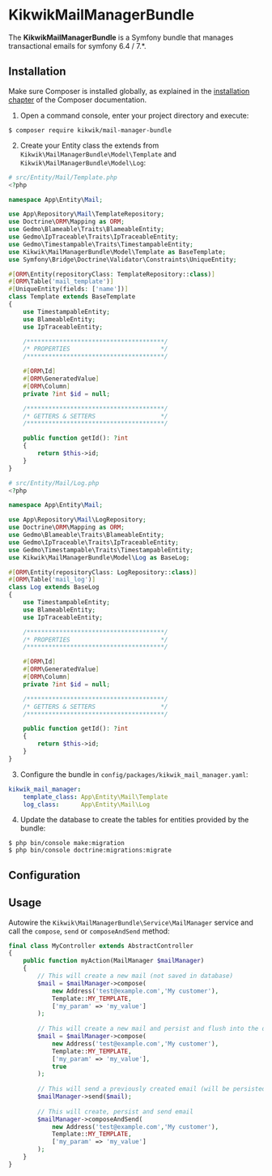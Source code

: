 KikwikMailManagerBundle
=======================

The **KikwikMailManagerBundle** is a Symfony bundle that manages transactional emails for symfony 6.4 / 7.*.


Installation
------------

Make sure Composer is installed globally, as explained in the
[installation chapter](https://getcomposer.org/doc/00-intro.md)
of the Composer documentation.

1. Open a command console, enter your project directory and execute:

```console
$ composer require kikwik/mail-manager-bundle
```

2. Create your Entity class the extends from `Kikwik\MailManagerBundle\Model\Template` and `Kikwik\MailManagerBundle\Model\Log`:

```php
# src/Entity/Mail/Template.php
<?php

namespace App\Entity\Mail;

use App\Repository\Mail\TemplateRepository;
use Doctrine\ORM\Mapping as ORM;
use Gedmo\Blameable\Traits\BlameableEntity;
use Gedmo\IpTraceable\Traits\IpTraceableEntity;
use Gedmo\Timestampable\Traits\TimestampableEntity;
use Kikwik\MailManagerBundle\Model\Template as BaseTemplate;
use Symfony\Bridge\Doctrine\Validator\Constraints\UniqueEntity;

#[ORM\Entity(repositoryClass: TemplateRepository::class)]
#[ORM\Table('mail_template')]
#[UniqueEntity(fields: ['name'])]
class Template extends BaseTemplate
{
    use TimestampableEntity;
    use BlameableEntity;
    use IpTraceableEntity;

    /**************************************/
    /* PROPERTIES                         */
    /**************************************/

    #[ORM\Id]
    #[ORM\GeneratedValue]
    #[ORM\Column]
    private ?int $id = null;

    /**************************************/
    /* GETTERS & SETTERS                  */
    /**************************************/

    public function getId(): ?int
    {
        return $this->id;
    }
}
```

```php
# src/Entity/Mail/Log.php
<?php

namespace App\Entity\Mail;

use App\Repository\Mail\LogRepository;
use Doctrine\ORM\Mapping as ORM;
use Gedmo\Blameable\Traits\BlameableEntity;
use Gedmo\IpTraceable\Traits\IpTraceableEntity;
use Gedmo\Timestampable\Traits\TimestampableEntity;
use Kikwik\MailManagerBundle\Model\Log as BaseLog;

#[ORM\Entity(repositoryClass: LogRepository::class)]
#[ORM\Table('mail_log')]
class Log extends BaseLog
{
    use TimestampableEntity;
    use BlameableEntity;
    use IpTraceableEntity;

    /**************************************/
    /* PROPERTIES                         */
    /**************************************/

    #[ORM\Id]
    #[ORM\GeneratedValue]
    #[ORM\Column]
    private ?int $id = null;

    /**************************************/
    /* GETTERS & SETTERS                  */
    /**************************************/

    public function getId(): ?int
    {
        return $this->id;
    }
}
```

3. Configure the bundle in `config/packages/kikwik_mail_manager.yaml`:

```yaml
kikwik_mail_manager:
    template_class: App\Entity\Mail\Template
    log_class:      App\Entity\Mail\Log
```

4. Update the database to create the tables for entities provided by the bundle:

```console
$ php bin/console make:migration
$ php bin/console doctrine:migrations:migrate
```


Configuration
-------------


Usage
-----

Autowire the `Kikwik\MailManagerBundle\Service\MailManager` service and call the `compose`, `send` or `composeAndSend` method:

```php
final class MyController extends AbstractController
{
    public function myAction(MailManager $mailManager)
    {
        // This will create a new mail (not saved in database)
        $mail = $mailManager->compose(
            new Address('test@example.com','My customer'),
            Template::MY_TEMPLATE,
            ['my_param' => 'my_value']
        ); 
    
        // This will create a new mail and persist and flush into the database (sendedAt will be null)
        $mail = $mailManager->compose(
            new Address('test@example.com','My customer'),
            Template::MY_TEMPLATE,
            ['my_param' => 'my_value'],
            true
        ); 
        
        // This will send a previously created email (will be persisted and flush into the database, sendedAt will be filled with the current datetime)
        $mailManager->send($mail); 
    
        // This will create, persist and send email
        $mailManager->composeAndSend(
            new Address('test@example.com','My customer'),
            Template::MY_TEMPLATE,
            ['my_param' => 'my_value']
        ); 
    }
}
```
